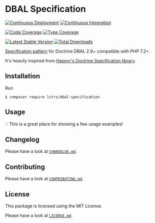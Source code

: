 # DBAL Specification

[![Continuous Deployment](https://github.com/Lctrs/DBAL-Specification/workflows/Continuous%20Deployment/badge.svg)](https://github.com/Lctrs/DBAL-Specification/actions)
[![Continuous Integration](https://github.com/Lctrs/DBAL-Specification/workflows/Continuous%20Integration/badge.svg)](https://github.com/Lctrs/DBAL-Specification/actions)

[![Code Coverage](https://codecov.io/gh/Lctrs/DBAL-Specification/branch/master/graph/badge.svg)](https://codecov.io/gh/Lctrs/DBAL-Specification)
[![Type Coverage](https://shepherd.dev/github/Lctrs/DBAL-Specification/coverage.svg)](https://shepherd.dev/github/Lctrs/DBAL-Specification)

[![Latest Stable Version](https://img.shields.io/packagist/v/Lctrs/DBAL-Specification?style=flat-square)](https://packagist.org/packages/Lctrs/DBAL-Specification)
[![Total Downloads](https://img.shields.io/packagist/dt/Lctrs/DBAL-Specification?style=flat-square)](https://packagist.org/packages/Lctrs/DBAL-Specification)

[Specification pattern](http://en.wikipedia.org/wiki/Specification_pattern) for Doctrine DBAL 2.9+ compatible with PHP 7.2+.

It's heavily inspired from [Happyr's Doctrine Specification library](https://github.com/Happyr/Doctrine-Specification).

## Installation

Run

```
$ composer require lctrs/dbal-specification
```

## Usage

:bulb: This is a great place for showing a few usage examples!

## Changelog

Please have a look at [`CHANGELOG.md`](CHANGELOG.md).

## Contributing

Please have a look at [`CONTRIBUTING.md`](.github/CONTRIBUTING.md).

## License

This package is licensed using the MIT License.

Please have a look at [`LICENSE.md`](LICENSE.md).
